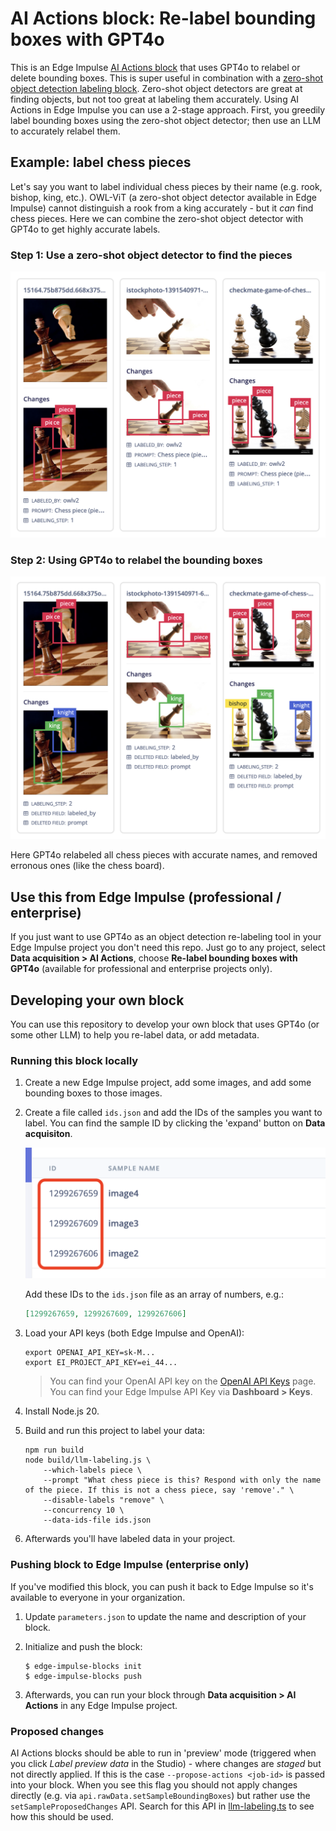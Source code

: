 # AI Actions block: Re-label bounding boxes with GPT4o

This is an Edge Impulse [AI Actions block](https://docs.edgeimpulse.com/docs/edge-impulse-studio/organizations/custom-blocks/transformation-blocks) that uses GPT4o to relabel or delete bounding boxes. This is super useful in combination with a [zero-shot object detection labeling block](https://github.com/edgeimpulse/zero-shot-object-detector-labeling-block). Zero-shot object detectors are great at finding objects, but not too great at labeling them accurately. Using AI Actions in Edge Impulse you can use a 2-stage approach. First, you greedily label bounding boxes using the zero-shot object detector; then use an LLM to accurately relabel them.

## Example: label chess pieces

Let's say you want to label individual chess pieces by their name (e.g. rook, bishop, king, etc.). OWL-ViT (a zero-shot object detector available in Edge Impulse) cannot distinguish a rook from a king accurately - but it _can_ find chess pieces. Here we can combine the zero-shot object detector with GPT4o to get highly accurate labels.

### Step 1: Use a zero-shot object detector to find the pieces

![Chess pieces](images/zero_shot1.png)

### Step 2: Using GPT4o to relabel the bounding boxes

![Labeled chess pieces](images/zero_shot2.png)

Here GPT4o relabeled all chess pieces with accurate names, and removed erronous ones (like the chess board).

## Use this from Edge Impulse (professional / enterprise)

If you just want to use GPT4o as an object detection re-labeling tool in your Edge Impulse project you don't need this repo. Just go to any project, select **Data acquisition > AI Actions**, choose **Re-label bounding boxes with GPT4o** (available for professional and enterprise projects only).

## Developing your own block

You can use this repository to develop your own block that uses GPT4o (or some other LLM) to help you re-label data, or add metadata.

### Running this block locally

1. Create a new Edge Impulse project, add some images, and add some bounding boxes to those images.
2. Create a file called `ids.json` and add the IDs of the samples you want to label. You can find the sample ID by clicking the 'expand' button on **Data acquisiton**.

    ![Finding IDs](images/find_ids.png)

    Add these IDs to the `ids.json` file as an array of numbers, e.g.:

    ```json
    [1299267659, 1299267609, 1299267606]
    ```

3. Load your API keys (both Edge Impulse and OpenAI):

    ```
    export OPENAI_API_KEY=sk-M...
    export EI_PROJECT_API_KEY=ei_44...
    ```

    > You can find your OpenAI API key on the [OpenAI API Keys](https://platform.openai.com/api-keys) page. You can find your Edge Impulse API Key via **Dashboard > Keys**.

4. Install Node.js 20.
5. Build and run this project to label your data:

    ```
    npm run build
    node build/llm-labeling.js \
        --which-labels piece \
        --prompt "What chess piece is this? Respond with only the name of the piece. If this is not a chess piece, say 'remove'." \
        --disable-labels "remove" \
        --concurrency 10 \
        --data-ids-file ids.json
    ```

6. Afterwards you'll have labeled data in your project.

### Pushing block to Edge Impulse (enterprise only)

If you've modified this block, you can push it back to Edge Impulse so it's available to everyone in your organization.

1. Update `parameters.json` to update the name and description of your block.
2. Initialize and push the block:

    ```
    $ edge-impulse-blocks init
    $ edge-impulse-blocks push
    ```

3. Afterwards, you can run your block through **Data acquisition > AI Actions** in any Edge Impulse project.

### Proposed changes

AI Actions blocks should be able to run in 'preview' mode (triggered when you click *Label preview data* in the Studio) - where changes are _staged_ but not directly applied. If this is the case `--propose-actions <job-id>` is passed into your block. When you see this flag you should not apply changes directly (e.g. via `api.rawData.setSampleBoundingBoxes`) but rather use the `setSampleProposedChanges` API. Search for this API in [llm-labeling.ts](llm-labeling.ts) to see how this should be used.

